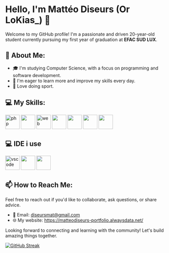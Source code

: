 # Hello, I'm Mattéo Diseurs (Or LoKias_) 👋

Welcome to my GitHub profile! I'm a passionate and driven 20-year-old student currently pursuing my first year of graduation at **EFAC SUD LUX**.

## 🌱 About Me:
- 🎓 I'm studying Computer Science, with a focus on programming and software development.
- 🚀 I'm eager to learn more and improve my skills every day.
- 🤺 Love doing sport.

## 💻 My Skills:
<p align="left">
<img src="https://cdn.jsdelivr.net/gh/devicons/devicon/icons/php/php-original.svg" alt="php" width="45" height="45"/>
<img src="https://cdn.jsdelivr.net/gh/devicons/devicon@latest/icons/bash/bash-original.svg" width="45" height="45"/>
<img src="https://cdn2.iconfinder.com/data/icons/superglyph-os/30/html5-512.png" alt="web" width="45" height="45"/>
<img src="https://cdn.jsdelivr.net/gh/devicons/devicon@latest/icons/css3/css3-original.svg"width="45" height="45" />
<img src="https://cdn.jsdelivr.net/gh/devicons/devicon@latest/icons/postgresql/postgresql-original.svg"width="45" height="45" />
<img src="https://cdn.jsdelivr.net/gh/devicons/devicon@latest/icons/c/c-original.svg" width="45" height="45"/>
<img src="https://cdn.jsdelivr.net/gh/devicons/devicon@latest/icons/cplusplus/cplusplus-original.svg" width="45" height="45"/>
</p>

## 💻 IDE i use 
<p align="left">
<img src="https://cdn.jsdelivr.net/gh/devicons/devicon/icons/vscode/vscode-original.svg" alt="vscode" width="45" height="45"/>
<img src="https://cdn.jsdelivr.net/gh/devicons/devicon@latest/icons/clion/clion-original.svg"width="45" height="45" />
<img src="https://cdn.jsdelivr.net/gh/devicons/devicon@latest/icons/datagrip/datagrip-original.svg"width="45" height="45" />
</p>

## 📫 How to Reach Me:
Feel free to reach out if you'd like to collaborate, ask questions, or share advice.
- 📧 Email: diseursmat@gmail.com
- 🌐 My website: https://matteodiseurs-portfolio.alwaysdata.net/

Looking forward to connecting and learning with the community! Let's build amazing things together.

[![GitHub Streak](http://github-readme-streak-stats.herokuapp.com?user=LoKiass&theme=dark&background=000000)](https://git.io/streak-stats)
